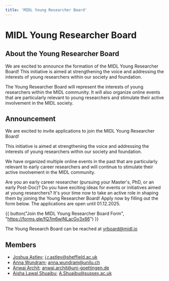 ```yaml
---
title: 'MIDL Young Researcher Board'
---
```

# MIDL Young Researcher Board

## About the Young Researcher Board

We are excited to announce the formation of the MIDL Young Researcher Board! This initiative is aimed at strengthening the voice and addressing the interests of young researchers within our society and foundation.

The Young Researcher Board will represent the interests of young researchers within the MIDL community. It will also organize online events that are particularly relevant to young researchers and stimulate their active involvement in the MIDL society.

## Announcement

We are excited to invite applications to join the MIDL Young Researcher Board!

This initiative is aimed at strengthening the voice and addressing the interests of young researchers within our society and foundation.

We have organized multiple online events in the past that are particularly relevant to early career researchers and will continue to stimulate their active involvement in the MIDL community.

Are you an early career researcher (pursuing your Master's, PhD, or an early Post-Doc)? Do you have exciting ideas for events or initiatives aimed at young researchers? It's your time now to take an active role in shaping them by joining the Young Researcher Board! Apply now by filling out the form below. The applications are open until 01.12.2025.

{{ button("Join the MIDL Young Researcher Board Form", "https://forms.gle/fQ7m6wjNLacGv3x66") }}

The Young Research Board can be reached at [yrboard@midl.io](mailto:yrboard@midl.io)

## Members
* [Joshua Astley](https://www.sheffield.ac.uk/smph/people/clinical-medicine/joshua-astley); <j.r.astley@sheffield.ac.uk> 
* [Anna Wundram](https://www.mlmia-unitue.de/authors/anna-wundram/); <anna.wundram@unilu.ch>
* [Anwai Archit](https://github.com/anwai98); <anwai.archit@uni-goettingen.de>
* [Aisha Lawal Shuaibu](https://profiles.sussex.ac.uk/p578428-aisha-lawal-shuaibu); <A.Shuaibu@sussex.ac.uk>
